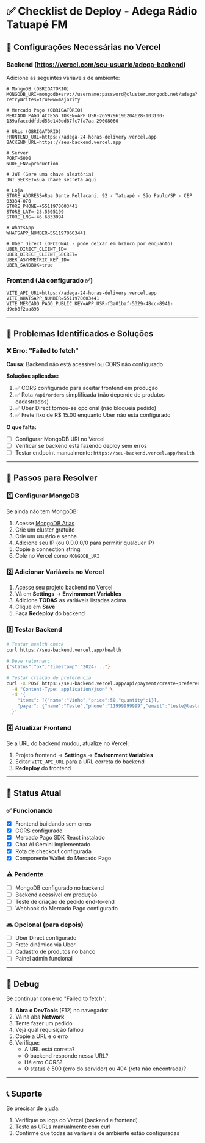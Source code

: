 # ✅ Checklist de Deploy - Adega Rádio Tatuapé FM

## 🔧 Configurações Necessárias no Vercel

### Backend (https://vercel.com/seu-usuario/adega-backend)

Adicione as seguintes variáveis de ambiente:

```env
# MongoDB (OBRIGATÓRIO)
MONGODB_URI=mongodb+srv://username:password@cluster.mongodb.net/adega?retryWrites=true&w=majority

# Mercado Pago (OBRIGATÓRIO)
MERCADO_PAGO_ACCESS_TOKEN=APP_USR-2659796196204628-103100-139afaccddfdbd53d140dd87fc7fa7aa-29008060

# URLs (OBRIGATÓRIO)
FRONTEND_URL=https://adega-24-horas-delivery.vercel.app
BACKEND_URL=https://seu-backend.vercel.app

# Server
PORT=5000
NODE_ENV=production

# JWT (Gere uma chave aleatória)
JWT_SECRET=sua_chave_secreta_aqui

# Loja
STORE_ADDRESS=Rua Dante Pellacani, 92 - Tatuapé - São Paulo/SP - CEP 03334-070
STORE_PHONE=+5511970603441
STORE_LAT=-23.5505199
STORE_LNG=-46.6333094

# WhatsApp
WHATSAPP_NUMBER=5511970603441

# Uber Direct (OPCIONAL - pode deixar em branco por enquanto)
UBER_DIRECT_CLIENT_ID=
UBER_DIRECT_CLIENT_SECRET=
UBER_ASYMMETRIC_KEY_ID=
UBER_SANDBOX=true
```

### Frontend (Já configurado ✅)

```env
VITE_API_URL=https://adega-24-horas-delivery.vercel.app
VITE_WHATSAPP_NUMBER=5511970603441
VITE_MERCADO_PAGO_PUBLIC_KEY=APP_USR-f3a01baf-5329-48cc-8941-d9eb8f2aa898
```

---

## 🐛 Problemas Identificados e Soluções

### ❌ Erro: "Failed to fetch"

**Causa**: Backend não está acessível ou CORS não configurado

**Soluções aplicadas:**
1. ✅ CORS configurado para aceitar frontend em produção
2. ✅ Rota `/api/orders` simplificada (não depende de produtos cadastrados)
3. ✅ Uber Direct tornou-se opcional (não bloqueia pedido)
4. ✅ Frete fixo de R$ 15.00 enquanto Uber não está configurado

**O que falta:**
- [ ] Configurar MongoDB URI no Vercel
- [ ] Verificar se backend está fazendo deploy sem erros
- [ ] Testar endpoint manualmente: `https://seu-backend.vercel.app/health`

---

## 📝 Passos para Resolver

### 1️⃣ Configurar MongoDB

Se ainda não tem MongoDB:

1. Acesse [MongoDB Atlas](https://www.mongodb.com/cloud/atlas)
2. Crie um cluster gratuito
3. Crie um usuário e senha
4. Adicione seu IP (ou 0.0.0.0/0 para permitir qualquer IP)
5. Copie a connection string
6. Cole no Vercel como `MONGODB_URI`

### 2️⃣ Adicionar Variáveis no Vercel

1. Acesse seu projeto backend no Vercel
2. Vá em **Settings** → **Environment Variables**
3. Adicione **TODAS** as variáveis listadas acima
4. Clique em **Save**
5. Faça **Redeploy** do backend

### 3️⃣ Testar Backend

```bash
# Testar health check
curl https://seu-backend.vercel.app/health

# Deve retornar:
{"status":"ok","timestamp":"2024-..."}

# Testar criação de preferência
curl -X POST https://seu-backend.vercel.app/api/payment/create-preference \
  -H "Content-Type: application/json" \
  -d '{
    "items": [{"name":"Vinho","price":50,"quantity":1}],
    "payer": {"name":"Teste","phone":"11999999999","email":"teste@teste.com","address":"Rua Teste, 123"}
  }'
```

### 4️⃣ Atualizar Frontend

Se a URL do backend mudou, atualize no Vercel:

1. Projeto frontend → **Settings** → **Environment Variables**
2. Editar `VITE_API_URL` para a URL correta do backend
3. **Redeploy** do frontend

---

## 🎯 Status Atual

### ✅ Funcionando
- [x] Frontend buildando sem erros
- [x] CORS configurado
- [x] Mercado Pago SDK React instalado
- [x] Chat AI Gemini implementado
- [x] Rota de checkout configurada
- [x] Componente Wallet do Mercado Pago

### ⚠️ Pendente
- [ ] MongoDB configurado no backend
- [ ] Backend acessível em produção
- [ ] Teste de criação de pedido end-to-end
- [ ] Webhook do Mercado Pago configurado

### 🔜 Opcional (para depois)
- [ ] Uber Direct configurado
- [ ] Frete dinâmico via Uber
- [ ] Cadastro de produtos no banco
- [ ] Painel admin funcional

---

## 🚨 Debug

Se continuar com erro "Failed to fetch":

1. **Abra o DevTools** (F12) no navegador
2. Vá na aba **Network**
3. Tente fazer um pedido
4. Veja qual requisição falhou
5. Copie a URL e o erro
6. Verifique:
   - A URL está correta?
   - O backend responde nessa URL?
   - Há erro CORS?
   - O status é 500 (erro do servidor) ou 404 (rota não encontrada)?

---

## 📞 Suporte

Se precisar de ajuda:
1. Verifique os logs do Vercel (backend e frontend)
2. Teste as URLs manualmente com curl
3. Confirme que todas as variáveis de ambiente estão configuradas
